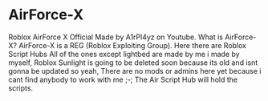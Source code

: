 # AirForce-X
Roblox AirForce X Official 
Made by A1rPl4yz on Youtube.
What is AirForce-X? AirForce-X is a REG (Roblox Exploiting Group). Here there are Roblox Script Hubs All of the ones except lightbed are made by me i made by myself, Roblox Sunlight is going to be deleted soon because its old and isnt gonna be updated so yeah, There are no mods or admins here yet because i cant find anybody to work with me ;-; The Air Script Hub will hold the scripts.

